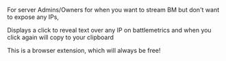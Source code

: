 For server Admins/Owners for when you want to stream BM but don't want to expose any IPs, 

Displays a click to reveal text over any IP on battlemetrics and when you click again will copy to your clipboard

This is a browser extension, which will always be free!
